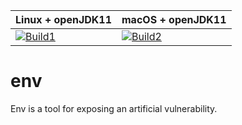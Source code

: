 | Linux + openJDK11 | macOS + openJDK11  | 
|-------------------|--------------------|
| [![Build1][1]][2] |  [![Build2][2]][2] | 

[1]: https://travis-matrix-badges.herokuapp.com/repos/artificial-vulnerability-tools/env/branches/master/1
[2]: https://travis-matrix-badges.herokuapp.com/repos/artificial-vulnerability-tools/env/branches/master/2

# env

Env is a tool for exposing an artificial vulnerability.
